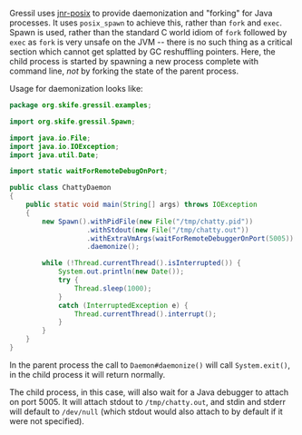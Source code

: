 Gressil uses [jnr-posix](https://github.com/jnr/jnr-posix) to provide
daemonization and "forking" for Java processes. It uses
<code>posix_spawn</code> to achieve this, rather than
<code>fork</code> and <code>exec</code>. Spawn is used, rather than
the standard C world idiom of <code>fork</code> followed by
<code>exec</code> as <code>fork</code> is very unsafe on the JVM --
there is no such thing as a critical section which cannot get splatted
by GC reshuffling pointers. Here, the child process is started by spawning
a new process complete with command line, *not* by forking the state of the
parent process.

Usage for daemonization looks like:

```java
package org.skife.gressil.examples;

import org.skife.gressil.Spawn;

import java.io.File;
import java.io.IOException;
import java.util.Date;

import static waitForRemoteDebugOnPort;

public class ChattyDaemon
{
    public static void main(String[] args) throws IOException
    {
        new Spawn().withPidFile(new File("/tmp/chatty.pid"))
                   .withStdout(new File("/tmp/chatty.out"))
                   .withExtraVmArgs(waitForRemoteDebuggerOnPort(5005))
                   .daemonize();

        while (!Thread.currentThread().isInterrupted()) {
            System.out.println(new Date());
            try {
                Thread.sleep(1000);
            }
            catch (InterruptedException e) {
                Thread.currentThread().interrupt();
            }
        }
    }
}
```
In the parent process the call to <code>Daemon#daemonize()</code> will
call <code>System.exit()</code>, in the child process it will return
normally.

The child process, in this case, will also wait for a Java debugger to
attach on port 5005. It will attach stdout to <code>/tmp/chatty.out</code>,
and stdin and stderr will default to <code>/dev/null</code> (which stdout would also attach to
by default if it were not specified).
